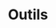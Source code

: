 ---
layout: default
title: Outils
display: 2
all:
    -
      name: Ansible
      img: /images/partenariats/ansible.png
    -
      name: SaltStack
      img: /images/formations/saltstack.png
    -
      name: Puppet
      img: /images/partenariats/puppet-labs-logo.png
    -
      name: Chef
      img: /images/partenariats/chef.png
    -
      name: Jenkins
      img: /images/partenariats/jenkins.png
    -
      name: GoCD
      img: /images/partenariats/gocd-logo.png
    -
      name: Terraform
      img: /images/partenariats/terraform.png
    -
      name: Consul
      img: /images/partenariats/consul.png
    -
      name: Docker
      img: /images/partenariats/docker-logo.jpg
    -
      name: Mesos
      img: /images/partenariats/mesos-logo.png
    -
      name: Kubernetes
      img: /images/partenariats/kubernetes.png
    -
      name: Rancher
      img: /images/partenariats/rancher.png
---